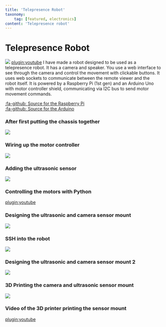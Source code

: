```yaml
---
title: 'Telepresence Robot'
taxonomy:
    tag: [featured, electronics]
content: 'Telepresence robot'
---
```


# Telepresence Robot
![](robot_with_cam_mount-small.jpg)
[plugin:youtube](https://www.youtube.com/watch?v=D6k-XM3IQfs)
I have made a robot designed to be used as a telepresence robot. It has a camera and speaker. You use a web interface to see through the camera and control the movement with clickable buttons.
It uses web sockets to communicate between the remote viewer and the robot itself. It is powered by a Raspberry Pi (1st gen) and an Arduino Uno with motor controller shield, communicating via I2C bus to send motor movement commands. 

[:fa-github: Source for the Raspberry Pi](https://github.com/l33tllama/TelepresenceRobotRPi)  
[:fa-github: Source for the Arduino](https://github.com/l33tllama/TelepresenceRobotArduino)

### After first putting the chassis together
![](20180226-chassisSmall.jpg)

### Wiring up the motor controller
![](20180619-motorcontrollerSmall.jpg)

### Adding the ultrasonic sensor
![](20180724-withultrasonicsensorSmall.jpg)

### Controlling the motors with Python
[plugin:youtube](https://www.youtube.com/watch?v=Z6BGdTYLNy8)

### Designing the ultrasonic and camera sensor mount
![](20181106-sensormountdesignSmall.jpg)

### SSH into the robot
![](20181106-sshSmall.jpg)

### Designing the ultrasonic and camera sensor mount 2
![](20181106-sensormountdesign2Small.jpg)

### 3D Printing the camera and ultrasonic sensor mount
![](20181113-sensormount3dprintSmall.jpg)

### Video of the 3D printer printing the sensor mount
[plugin:youtube](https://www.youtube.com/watch?v=tZQgHE-QK3w)